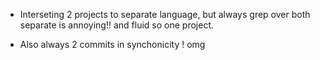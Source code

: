 * Interseting 2 projects to separate language,
but always grep over both separate is annoying!! and fluid
so one project.

* Also always 2 commits in synchonicity ! omg
